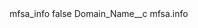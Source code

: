 <?xml version="1.0" encoding="UTF-8"?>
<CustomMetadata xmlns="http://soap.sforce.com/2006/04/metadata" xmlns:xsi="http://www.w3.org/2001/XMLSchema-instance" xmlns:xsd="http://www.w3.org/2001/XMLSchema">
    <label>mfsa_info</label>
    <protected>false</protected>
    <values>
        <field>Domain_Name__c</field>
        <value xsi:type="xsd:string">mfsa.info</value>
    </values>
</CustomMetadata>
